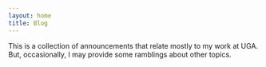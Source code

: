 ```yaml
---
layout: home
title: Blog
---
```

This is a collection of announcements that relate mostly to my work at UGA. But, occasionally, I may provide some ramblings about other topics.



